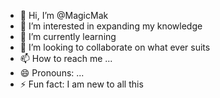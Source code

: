 - 👋 Hi, I’m @MagicMak
- 👀 I’m interested in expanding my knowledge 
- 🌱 I’m currently learning 
- 💞️ I’m looking to collaborate on what ever suits 
- 📫 How to reach me ...
- 😄 Pronouns: ...
- ⚡ Fun fact: I am new to all this

<!---
MagicMak/MagicMak is a ✨ special ✨ repository because its `README.md` (this file) appears on your GitHub profile.
You can click the Preview link to take a look at your changes.
--->

